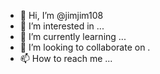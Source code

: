 - 👋 Hi, I’m @jimjim108
- 👀 I’m interested in ...
- 🌱 I’m currently learning ...
- 💞️ I’m looking to collaborate on .
- 📫 How to reach me ...

<!---
jimjim108/jimjim108 is a ✨ special ✨ repository because its `README.md` (this file) appears on your GitHub profile.
You can click the Preview link to take a look at your changes.
--->
